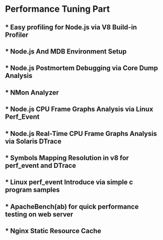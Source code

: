 
# Performance Tuning Part



## * Easy profiling for Node.js via V8 Build-in Profiler


## * Node.js And MDB Environment Setup

## * Node.js Postmortem Debugging via Core Dump Analysis

## * NMon Analyzer

## * Node.js CPU Frame Graphs Analysis via Linux Perf_Event

## * Node.js Real-Time CPU Frame Graphs Analysis via Solaris DTrace

## * Symbols Mapping Resolution in v8 for perf_event and DTrace

## * Linux perf_event Introduce via simple c program samples

## * ApacheBench(ab) for quick performance testing on web server

## * Nginx Static Resource Cache







